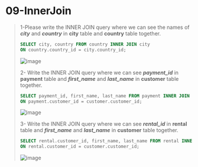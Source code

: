 # 09-InnerJoin

>1-Please write the INNER JOIN query where we can see the names of ***city*** and ***country*** in **city** table and **country** table together.
>``` SQL
> SELECT city, country FROM country INNER JOIN city
> ON country.country_id = city.country_id;
>```
> ![image](https://user-images.githubusercontent.com/57245919/131696044-83d5a428-7835-4589-b66a-934555adf31d.png)
>
>2- Write the INNER JOIN query where we can see ***payment_id*** in **payment** table and ***first_name*** and ***last_name*** in **customer** table together. 
>``` SQL
> SELECT payment_id, first_name, last_name FROM payment INNER JOIN customer
> ON payment.customer_id = customer.customer_id;
>```
> ![image](https://user-images.githubusercontent.com/57245919/131860447-e3800d7f-575e-4053-99f3-e5981599d6b1.png)
>
>3- Write the INNER JOIN query where we can see ***rental_id*** in **rental** table and ***first_name*** and ***last_name*** in **customer** table together. 
> ``` SQL
> SELECT rental.customer_id, first_name, last_name FROM rental INNER JOIN customer
> ON rental.customer_id = customer.customer_id;
>```
> ![image](https://user-images.githubusercontent.com/57245919/131860066-b0d7faa8-ff65-4c0a-abf3-727b21a28628.png)
>


